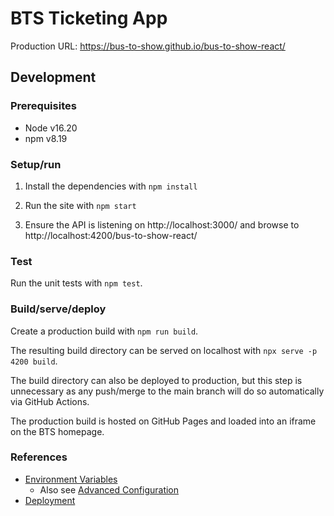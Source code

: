 # BTS Ticketing App

Production URL: https://bus-to-show.github.io/bus-to-show-react/

## Development

### Prerequisites

* Node v16.20
* npm v8.19

### Setup/run

1. Install the dependencies with `npm install`

2. Run the site with `npm start`

3. Ensure the API is listening on http://localhost:3000/ and browse to
   http://localhost:4200/bus-to-show-react/

### Test

Run the unit tests with `npm test`.

### Build/serve/deploy

Create a production build with `npm run build`.

The resulting build directory can be served on localhost with `npx serve -p 4200 build`.

The build directory can also be deployed to production, but this step is unnecessary as any
push/merge to the main branch will do so automatically via GitHub Actions.

The production build is hosted on GitHub Pages and loaded into an iframe on the BTS homepage.

### References

* [Environment Variables](https://create-react-app.dev/docs/adding-custom-environment-variables/)
  * Also see [Advanced Configuration](https://create-react-app.dev/docs/advanced-configuration/)
* [Deployment](https://create-react-app.dev/docs/deployment/)
